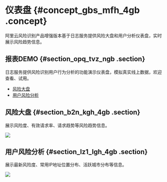 # 仪表盘 {#concept_gbs_mfh_4gb .concept}

阿里云风险识别产品增强版本基于日志服务提供风险大盘和用户分析仪表盘，实时展示风险趋势信息。

## 报表DEMO {#section_opq_tvz_ngb .section}

日志服务提供风险识别用户行为分析的功能演示仪表盘，模拟真实线上数据，欢迎查看、试用。

-   [风险大盘](https://1340796328858956.cn-shanghai.fc.aliyuncs.com/2016-08-15/proxy/demo/slsconsole/?redirect=true&type=28)
-   [用户风险分析](https://1340796328858956.cn-shanghai.fc.aliyuncs.com/2016-08-15/proxy/demo/slsconsole/?redirect=true&type=29)

## 风险大盘 {#section_b2n_kgh_4gb .section}

展示风险度、有效请求率、请求趋势等风险趋势信息。

![](http://static-aliyun-doc.oss-cn-hangzhou.aliyuncs.com/assets/img/119949/154869248038127_zh-CN.png)

## 用户风险分析 {#section_lz1_lgh_4gb .section}

展示最新风险度、常用IP地址位置分布、活跃城市分布等信息。

![](http://static-aliyun-doc.oss-cn-hangzhou.aliyuncs.com/assets/img/119949/154869248038128_zh-CN.png)

